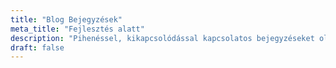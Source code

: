 ```yaml
---
title: "Blog Bejegyzések"
meta_title: "Fejlesztés alatt"
description: "Pihenéssel, kikapcsolódással kapcsolatos bejegyzéseket olvashat itt"
draft: false
---
```

